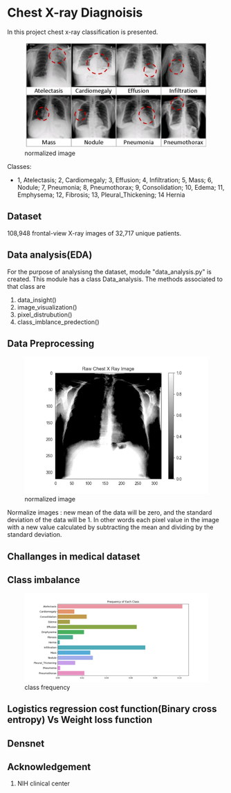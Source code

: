 # Chest X-ray Diagnoisis
In this project chest x-ray classification is presented.
<figure>
<img src="img/classes.PNG" alt="drawing" >
<figcaption> normalized image</figcaption>
</figure>

Classes:
- 1, Atelectasis; 2, Cardiomegaly; 3, Effusion; 4, Infiltration; 5, Mass; 6, Nodule; 7, Pneumonia; 8,
Pneumothorax; 9, Consolidation; 10, Edema; 11, Emphysema; 12, Fibrosis; 13,
Pleural_Thickening; 14 Hernia
## Dataset
108,948 frontal-view X-ray images of 32,717 unique patients.

## Data analysis(EDA)
For the purpose of analysisng the dataset, module "data_analysis.py" is created. This module has a class Data_analysis. The methods associated to that class are 
1. data_insight()
2. image_visualization()
3. pixel_distrubution()
4. class_imblance_predection()

## Data Preprocessing


<figure>
<img src="img/raw_image.png" alt="drawing" >
<figcaption> normalized image</figcaption>
</figure>
Normalize images : new mean of the data will be zero, and the standard deviation of the data will be 1. In other words each pixel value in the image with a new value calculated by subtracting the mean and dividing by the standard deviation.

## Challanges in medical dataset
## Class imbalance
<figure>
<img src="img/class_freq.png" alt="drawing" >
<figcaption> class frequency</figcaption>
</figure>


## Logistics regression cost function(Binary cross entropy) Vs Weight loss function 

## Densnet

## Acknowledgement  
1. NIH clinical center 
 
